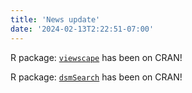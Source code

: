 ```yaml
---
title: 'News update'
date: '2024-02-13T2:22:51-07:00'
---
```



R package: [`viewscape`](https://github.com/land-info-lab/viewscape) has been on CRAN!

R package: [`dsmSearch`](https://github.com/land-info-lab/dsmSearch) has been on CRAN!
